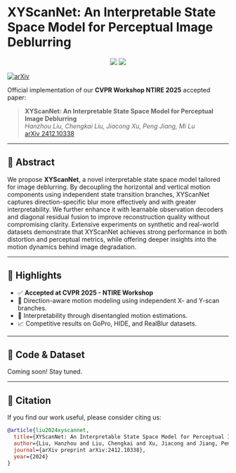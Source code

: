 # XYScanNet: An Interpretable State Space Model for Perceptual Image Deblurring

<p align="center">
  <img src="https://img.shields.io/badge/CVPR--NTIRE%202025-Accepted-brightgreen.svg">
  <img src="https://img.shields.io/badge/arXiv-2412.10338-blue">
</p>

[![arXiv](https://img.shields.io/badge/arXiv-2412.10338-b31b1b.svg)](https://arxiv.org/abs/2412.10338)

Official implementation of our **CVPR Workshop NTIRE 2025** accepted paper:

> **XYScanNet: An Interpretable State Space Model for Perceptual Image Deblurring**  
> *Hanzhou Liu, Chengkai Liu, Jiacong Xu, Peng Jiang, Mi Lu*  
> [arXiv 2412.10338](https://arxiv.org/abs/2412.10338)

---

## 📝 Abstract

We propose **XYScanNet**, a novel interpretable state space model tailored for image deblurring. By decoupling the horizontal and vertical motion components using independent state transition branches, XYScanNet captures direction-specific blur more effectively and with greater interpretability. We further enhance it with learnable observation decoders and diagonal residual fusion to improve reconstruction quality without compromising clarity. Extensive experiments on synthetic and real-world datasets demonstrate that XYScanNet achieves strong performance in both distortion and perceptual metrics, while offering deeper insights into the motion dynamics behind image degradation.

---

## 🚀 Highlights

- ✅ **Accepted at CVPR 2025 - NTIRE Workshop**
- 📐 Direction-aware motion modeling using independent X- and Y-scan branches.
- 🔬 Interpretability through disentangled motion estimations.
- 📈 Competitive results on GoPro, HIDE, and RealBlur datasets.

---

## 📁 Code & Dataset

Coming soon! Stay tuned.

---

## 📖 Citation

If you find our work useful, please consider citing us:

```bibtex
@article{liu2024xyscannet,
  title={XYScanNet: An Interpretable State Space Model for Perceptual Image Deblurring},
  author={Liu, Hanzhou and Liu, Chengkai and Xu, Jiacong and Jiang, Peng and Lu, Mi},
  journal={arXiv preprint arXiv:2412.10338},
  year={2024}
}
